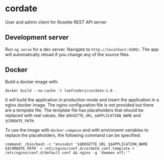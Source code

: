 cordate
=======

User and admin client for Rosette REST API server

## Development server
Run `ng serve` for a dev server. Navigate to `http://localhost:4200/`. The app will automatically reload if you change any of the source files.

## Docker

Build a docker image with:

`docker build --no-cache -t leafcoders/cordate:1.0 .`

It will build the application in production mode and insert the application in a nginx docker image. The nginx configuration file is not provided but there are a template file. The template file has placeholders that should be replaced with real values, like `$ROSETTE_URL`, `$APPLICATION_NAME` and `$CORDATE_PATH`.

To use the image with `docker-compose` and with environemt variables to replace the placeholders, the following command can be specified:

`command: /bin/bash -c "envsubst '$$ROSETTE_URL $$APPLICATION_NAME $$CORDATE_PATH' < /etc/nginx/conf.d/cordate_conf.template > /etc/nginx/conf.d/default.conf && nginx -g 'daemon off;'"`